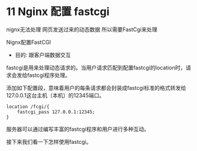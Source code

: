 # 11 Nginx 配置 fastcgi

nignx无法处理 网页发送过来的动态数据  所以需要FastCgi来处理

Nignx配置FastCGI 

- 目的: 跟客户端数据交互



fastcgi是用来处理动态请求的。当用户请求匹配到配置fastcgi的location时，请求会发给fastcgi程序处理。

添加如下配置段，意味着用户的每条请求都会封装成fastcgi标准的格式转发给127.0.0.1这台主机（本机）的12345端口。

```
location /fcgi/{
    fastcgi_pass 127.0.0.1:12345;
}
```

服务器可以通过编写丰富的fastcgi程序和用户进行多种互动。

接下来我们看一下怎样使用fastcgi。